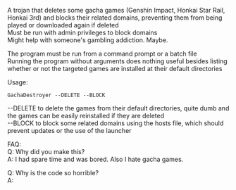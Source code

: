A trojan that deletes some gacha games (Genshin Impact, Honkai Star Rail, Honkai 3rd) and blocks their related domains, preventing them from being played or downloaded again if deleted  
Must be run with admin privileges to block domains  
Might help with someone's gambling addiction. Maybe.  

The program must be run from a command prompt or a batch file  
Running the program without arguments does nothing useful besides listing whether or not the targeted games are installed at their default directories  

Usage:  

```
GachaDestroyer --DELETE --BLOCK  
```

--DELETE to delete the games from their default directories, quite dumb and the games can be easily reinstalled if they are deleted  
--BLOCK to block some related domains using the hosts file, which should prevent updates or the use of the launcher  

FAQ:  
Q: Why did you make this?  
A: I had spare time and was bored. Also I hate gacha games.  

Q: Why is the code so horrible?  
A:   

